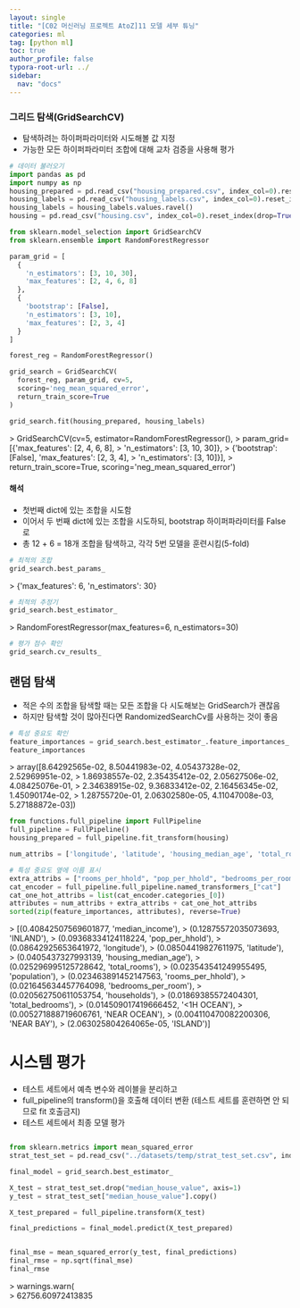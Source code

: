 ```yaml
---
layout: single
title: "[C02 머신러닝 프로젝트 AtoZ]11 모델 세부 튜닝"
categories: ml
tag: [python ml]
toc: true
author_profile: false
typora-root-url: ../
sidebar:
  nav: "docs"
---
```


### 그리드 탐색(GridSearchCV)
- 탐색하려는 하이퍼파라미터와 시도해볼 값 지정
- 가능한 모든 하이퍼파라미터 조합에 대해 교차 검증을 사용해 평가

``` python
# 데이터 불러오기
import pandas as pd
import numpy as np
housing_prepared = pd.read_csv("housing_prepared.csv", index_col=0).reset_index(drop=True)
housing_labels = pd.read_csv("housing_labels.csv", index_col=0).reset_index(drop=True)
housing_labels = housing_labels.values.ravel()
housing = pd.read_csv("housing.csv", index_col=0).reset_index(drop=True)
```

``` python
from sklearn.model_selection import GridSearchCV
from sklearn.ensemble import RandomForestRegressor

param_grid = [
  {
    'n_estimators': [3, 10, 30],
    'max_features': [2, 4, 6, 8]
  },
  {
    'bootstrap': [False],
    'n_estimators': [3, 10],
    'max_features': [2, 3, 4]
  }
]

forest_reg = RandomForestRegressor()

grid_search = GridSearchCV(
  forest_reg, param_grid, cv=5,
  scoring='neg_mean_squared_error',
  return_train_score=True
)

grid_search.fit(housing_prepared, housing_labels)

```

\> GridSearchCV(cv=5, estimator=RandomForestRegressor(),
\>              param_grid=[{'max_features': [2, 4, 6, 8],
\>                           'n_estimators': [3, 10, 30]},
\>                          {'bootstrap': [False], 'max_features': [2, 3, 4],
\>                           'n_estimators': [3, 10]}],
\>              return_train_score=True, scoring='neg_mean_squared_error')
#### 해석
- 첫번째 dict에 있는 조합을 시도함
- 이어서 두 번째 dict에 있는 조합을 시도하되, bootstrap 하이퍼파라미터를 False로
- 총 12 + 6 = 18개 조합을 탐색하고, 각각 5번 모델을 훈련시킴(5-fold)

``` python
# 최적의 조합
grid_search.best_params_
```

\> {'max_features': 6, 'n_estimators': 30}

``` python
# 최적의 추정기
grid_search.best_estimator_
```

\> RandomForestRegressor(max_features=6, n_estimators=30)

``` python
# 평가 점수 확인
grid_search.cv_results_
```
## 랜덤 탐색
- 적은 수의 조합을 탐색할 때는 모든 조합을 다 시도해보는 GridSearch가 괜찮음
- 하지만 탐색할 것이 많아진다면 RandomizedSearchCv를 사용하는 것이 좋음

``` python
# 특성 중요도 확인
feature_importances = grid_search.best_estimator_.feature_importances_
feature_importances
```

\> array([8.64292565e-02, 8.50441983e-02, 4.05437328e-02, 2.52969951e-02,
\>        1.86938557e-02, 2.35435412e-02, 2.05627506e-02, 4.08425076e-01,
\>        2.34638915e-02, 9.36833412e-02, 2.16456345e-02, 1.45090174e-02,
\>        1.28755720e-01, 2.06302580e-05, 4.11047008e-03, 5.27188872e-03])

``` python
from functions.full_pipeline import FullPipeline
full_pipeline = FullPipeline()
housing_prepared = full_pipeline.fit_transform(housing)

num_attribs = ['longitude', 'latitude', 'housing_median_age', 'total_rooms', 'total_bedrooms', 'population', 'households', 'median_income']

# 특성 중요도 옆에 이름 표시
extra_attribs = ["rooms_per_hhold", "pop_per_hhold", "bedrooms_per_room"]
cat_encoder = full_pipeline.full_pipeline.named_transformers_["cat"]
cat_one_hot_attribs = list(cat_encoder.categories_[0])
attributes = num_attribs + extra_attribs + cat_one_hot_attribs
sorted(zip(feature_importances, attributes), reverse=True)

```

\> [(0.40842507569601877, 'median_income'),
\>  (0.12875572035073693, 'INLAND'),
\>  (0.09368334124118224, 'pop_per_hhold'),
\>  (0.08642925653641972, 'longitude'),
\>  (0.08504419827611975, 'latitude'),
\>  (0.0405437327993139, 'housing_median_age'),
\>  (0.025296995125728642, 'total_rooms'),
\>  (0.023543541249955495, 'population'),
\>  (0.023463891452147563, 'rooms_per_hhold'),
\>  (0.021645634457764098, 'bedrooms_per_room'),
\>  (0.020562750611053754, 'households'),
\>  (0.01869385572404301, 'total_bedrooms'),
\>  (0.014509017419666452, '<1H OCEAN'),
\>  (0.005271888719606761, 'NEAR OCEAN'),
\>  (0.004110470082200306, 'NEAR BAY'),
\>  (2.063025804264065e-05, 'ISLAND')]
# 시스템 평가
- 테스트 세트에서 예측 변수와 레이블을 분리하고
- full_pipeline의 transform()을 호출해 데이터 변환 (테스트 세트를 훈련하면 안 되므로 fit 호출금지)
- 테스트 세트에서 최종 모델 평가

``` python

from sklearn.metrics import mean_squared_error
strat_test_set = pd.read_csv("../datasets/temp/strat_test_set.csv", index_col=0).reset_index(drop=True)

final_model = grid_search.best_estimator_

X_test = strat_test_set.drop("median_house_value", axis=1)
y_test = strat_test_set["median_house_value"].copy()

X_test_prepared = full_pipeline.transform(X_test)

final_predictions = final_model.predict(X_test_prepared)


final_mse = mean_squared_error(y_test, final_predictions)
final_rmse = np.sqrt(final_mse)
final_rmse
```

\>   warnings.warn(
<br>
\> 62756.60972413835
